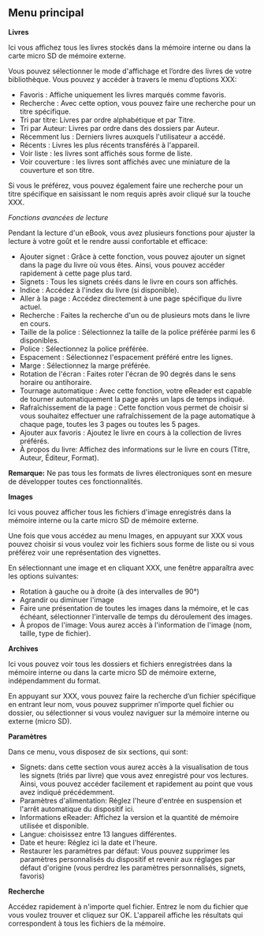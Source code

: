 ## Menu principal

**Livres**

Ici vous affichez tous les livres stockés dans la mémoire interne ou dans la carte micro SD de mémoire externe.

Vous pouvez sélectionner le mode d'affichage et l’ordre des livres de votre bibliothèque. Vous pouvez y accéder à travers  le menu d’options XXX:

- Favoris : Affiche uniquement les livres marqués comme favoris.
- Recherche : Avec cette option, vous pouvez faire une recherche pour un titre spécifique.
- Tri par titre: Livres par ordre alphabétique et par Titre.
- Tri par Auteur: Livres par ordre dans des dossiers par Auteur.
- Récemment lus : Derniers livres auxquels l'utilisateur a accédé.
- Récents : Livres les plus récents transférés à l'appareil.
- Voir liste : les livres sont affichés sous forme de liste.
- Voir couverture : les livres sont affichés avec  une miniature de la couverture et son titre.

 Si vous le préférez, vous pouvez également faire une recherche pour un titre spécifique en saisissant le nom requis après avoir cliqué sur la touche XXX.  


*Fonctions avancées de lecture*

Pendant la lecture d'un eBook, vous avez plusieurs fonctions pour ajuster la lecture à votre goût et le rendre aussi confortable et efficace: 

- Ajouter signet : Grâce à cette fonction, vous pouvez ajouter un signet dans la page du livre où vous êtes. Ainsi, vous pouvez accéder rapidement à cette page plus tard.
- Signets : Tous les signets créés dans le livre en cours son affichés.
- Indice : Accédez à l'index du livre (si disponible).
- Aller à la page : Accédez directement à une page spécifique du livre actuel.
- Recherche : Faites la recherche d'un ou de plusieurs mots dans le livre en cours.
- Taille de la police : Sélectionnez la taille de la police préférée parmi les 6 disponibles.
- Police : Sélectionnez la police préférée.
- Espacement : Sélectionnez l'espacement préféré entre les lignes.
- Marge : Sélectionnez la marge préférée.
- Rotation de l'écran : Faites roter l'écran de 90 degrés dans le sens horaire ou antihoraire.
- Tournage automatique : Avec cette fonction, votre eReader est capable de tourner automatiquement la page après un laps de temps indiqué.
- Rafraîchissement de la page : Cette fonction vous permet de choisir si vous souhaitez effectuer une rafraîchissement de la page automatique à chaque page, toutes les 3 pages ou toutes les 5 pages.
- Ajouter aux favoris : Ajoutez le livre en cours à la collection de livres préférés.
- À propos du livre: Affichez des informations sur le livre en cours (Titre, Auteur, Éditeur, Format).

**Remarque:**
Ne pas tous les formats de livres électroniques sont en mesure de développer toutes ces fonctionnalités.

**Images**

Ici vous pouvez afficher tous les fichiers d'image enregistrés dans la mémoire interne ou la carte micro SD de mémoire externe.

Une fois que vous accédez au menu Images, en appuyant sur XXX  vous pouvez choisir si vous voulez voir les fichiers sous forme de liste ou si vous préférez voir une représentation des vignettes.

En sélectionnant une image et en cliquant XXX, une fenêtre apparaîtra avec les options suivantes:


* Rotation à gauche ou à droite (à des intervalles de 90°)
* Agrandir ou diminuer l'image
* Faire une présentation de toutes les images dans la mémoire, et le cas échéant, sélectionner l'intervalle de temps du déroulement des images.
* À propos de l'image: Vous aurez accès à l'information de l'image (nom, taille, type de fichier).

**Archives**

Ici vous pouvez voir tous les dossiers et fichiers enregistrées dans la mémoire interne ou dans la carte micro SD de mémoire externe, indépendamment du format.

En appuyant sur XXX, vous pouvez faire la recherche d’un fichier spécifique en entrant leur nom, vous pouvez supprimer n’importe quel fichier ou dossier, ou sélectionner si vous voulez naviguer sur la mémoire interne ou externe (micro SD).

**Paramètres**

Dans ce menu, vous disposez de six sections, qui sont:
* Signets: dans cette section vous aurez accès à la visualisation de tous les signets (triés par livre) que vous avez enregistré pour vos lectures. Ainsi, vous pouvez accéder facilement et rapidement au point que vous avez indiqué précédemment.
* Paramètres d'alimentation: Réglez l'heure d'entrée en suspension et l'arrêt automatique du dispositif ici.
* Informations eReader: Affichez la version et la quantité de mémoire utilisée et disponible.
* Langue: choisissez entre 13 langues différentes.
* Date et heure: Réglez ici la date et l'heure.
* Restaurer les paramètres par défaut: Vous pouvez supprimer les paramètres personnalisés du dispositif et revenir aux réglages par défaut d'origine (vous perdrez les paramètres personnalisés, signets, favoris)


**Recherche**

Accédez rapidement à n'importe quel fichier. Entrez le nom du fichier que vous voulez trouver et cliquez sur OK. L'appareil affiche les résultats qui correspondent à tous les fichiers de la mémoire.


